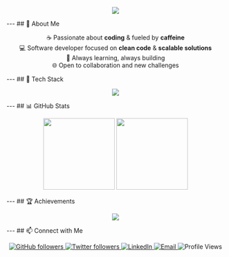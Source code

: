 <p align="center"> <img src="https://capsule-render.vercel.app/api?type=waving&color=0:4C2A1E,100:2C1A12&height=120&section=header&text=☕%20ZCoffeeCore%20💻&fontColor=ffffff&fontSize=50&animation=fadeIn" /> </p> --- ## 👋 About Me <p align="center"> ☕ Passionate about <b>coding</b> & fueled by <b>caffeine</b> <br/> 💻 Software developer focused on <b>clean code</b> & <b>scalable solutions</b> <br/> 🚀 Always learning, always building <br/> 🌐 Open to collaboration and new challenges </p> --- ## 🔧 Tech Stack <p align="center"> <img src="https://skillicons.dev/icons?i=java,javascript,html,css,react,spring,git,mysql,postgresql&theme=dark" /> </p> --- ## 📊 GitHub Stats <p align="center"> <img src="https://github-readme-stats.vercel.app/api?username=ZCoffeeCore&show_icons=true&theme=tokyonight&count_private=true" height="165" /> <img src="https://github-readme-stats.vercel.app/api/top-langs/?username=ZCoffeeCore&layout=compact&theme=tokyonight&count_private=true" height="165" /> </p> --- ## 🏆 Achievements <p align="center"> <img src="https://github-profile-trophy.vercel.app/?username=ZCoffeeCore&theme=tokyonight&column=5&margin-w=10" /> </p> <!-- ## 📂 Projects | Project | Description | Tech Stack | Link | |---------|-------------|-----------|------| | ZCoffeeCore Plugin | Custom Minecraft plugin with advanced features | Java, PaperAPI | [GitHub](https://github.com/ZCoffeeCore) | | Web Dashboard | Responsive web dashboard for inventory management | React, JS, HTML, CSS | [GitHub](https://github.com/ZCoffeeCore/WebDashboard) | | Other Projects | Personal experiments & scripts | Python, JS | [GitHub](https://github.com/ZCoffeeCore) | --> --- ## 📫 Connect with Me <p align="center"> <!-- GitHub --> <a href="https://github.com/ZCoffeeCore"> <img src="https://img.shields.io/github/followers/ZCoffeeCore?style=for-the-badge&logo=github&logoColor=white" alt="GitHub followers"/> </a> <!-- Twitter --> <a href="https://twitter.com/tu_usuario"> <img src="https://img.shields.io/twitter/follow/tu_usuario?style=for-the-badge&logo=twitter&logoColor=white" alt="Twitter followers"/> </a> <!-- LinkedIn --> <a href="https://www.linkedin.com/in/tu-perfil/"> <img src="https://img.shields.io/badge/LinkedIn-%230077B5.svg?style=for-the-badge&logo=linkedin&logoColor=white" alt="LinkedIn"/> </a> <!-- Email --> <a href="mailto:tuemail@gmail.com"> <img src="https://img.shields.io/badge/Email-%23D14836.svg?style=for-the-badge&logo=gmail&logoColor=white" alt="Email"/> </a> <!-- Visitas al README --> <img src="https://visitor-badge.laobi.icu/badge?page_id=ZCoffeeCore.ZCoffeeCore" alt="Profile Views"/> </p>
